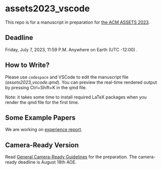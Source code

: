 
# assets2023_vscode

This repo is for a manuscript in preparation for [the ACM ASSETS 2023](https://assets23.sigaccess.org/call-for-papers.html).

## Deadline

Friday, July 7, 2023, 11:59 P.M. Anywhere on Earth (UTC -12:00) .

## How to Write?

Please use `codespace` and VSCode to edit the manuscript file (*assets2023_vscode.qmd*). You can preview the real-time rendered output by pressing Ctrl+Shift+K in the qmd file.

Note: it takes some time to install required LaTeX packages when you render the qmd file for the first time.

## Some Example Papers

We are working on [experience report](https://assets23.sigaccess.org/experience-reports.html).

## Camera-Ready Version

Read [General Camera-Ready Guidelines](https://assets23.sigaccess.org/camera-ready.html) for the preparation. The camera-ready deadline is August 18th AOE.


